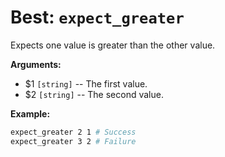 # Best: `expect_greater`

Expects one value is greater than the other value.



**Arguments:**

 - $1  `[string]`    -- The first value.
 - $2  `[string]`    -- The second value.



**Example:**

```bash
expect_greater 2 1 # Success
expect_greater 3 2 # Failure
```

